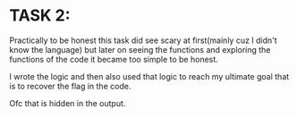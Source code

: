 # TASK 2:

Practically to be honest this task did see scary at first(mainly cuz I didn't know the language) but later on seeing the functions and exploring the functions of the code it became too simple to be honest.

I wrote the logic and then also used that logic to reach my ultimate goal that is to recover the flag in the code.

Ofc that is hidden in the output.
